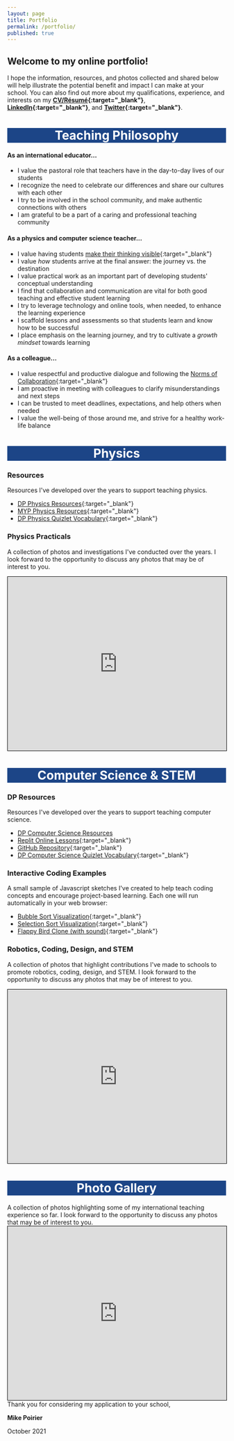 ```yaml
---
layout: page
title: Portfolio
permalink: /portfolio/
published: true
---
```

## Welcome to my online portfolio!
  
I hope the information, resources, and photos collected and shared below will help illustrate the potential benefit and impact I can make at your school. You can also find out more about my qualifications, experience, and interests on my **[CV/Résumé](https://drive.google.com/file/d/1Qp4k7uuWQ9XDlfr7Ogj8mFnMqeSkfvRX/view?usp=sharing){:target="_blank"}**, **[LinkedIn](https://www.linkedin.com/in/mvpoirier8){:target="_blank"}**, and **[Twitter](https://twitter.com/mvpoirier){:target="_blank"}**.

<h1 style="background-color:#1c4587;color:White;" align="center">Teaching Philosophy</h1>

#### As an international educator...
- I value the pastoral role that teachers have in the day-to-day lives of our students
- I recognize the need to celebrate our differences and share our cultures with each other
- I try to be involved in the school community, and make authentic connections with others
- I am grateful to be a part of a caring and professional teaching community

#### As a physics and computer science teacher...
- I value having students [make their thinking visible](https://pz.harvard.edu/thinking-routines){:target="_blank"}
- I value *how* students arrive at the final answer: the journey vs. the destination
- I value practical work as an important part of developing students' conceptual understanding
- I find that collaboration and communication are vital for both good teaching and effective student learning
- I try to leverage technology and online tools, when needed, to enhance the learning experience
- I scaffold lessons and assessments so that students learn and know how to be successful
- I place emphasis on the learning journey, and try to cultivate a *growth mindset* towards learning

#### As a colleague...
- I value respectful and productive dialogue and following the [Norms of Collaboration](https://drive.google.com/file/d/1XRhRGtsAmd1xsIBP97jlvEeLmLhFTHSd/view?usp=sharing){:target="_blank"}
- I am proactive in meeting with colleagues to clarify misunderstandings and next steps
- I can be trusted to meet deadlines, expectations, and help others when needed
- I value the well-being of those around me, and strive for a healthy work-life balance
  
<h1 style="background-color:#1c4587;color:White;" align="center">Physics</h1>
  
### Resources
Resources I've developed over the years to support teaching physics.
- [DP Physics Resources](/physics_dp){:target="_blank"}
- [MYP Physics Resources](/physics_myp){:target="_blank"}
- [DP Physics Quizlet Vocabulary](https://quizlet.com/mvpoirier/folders/dp-physics/sets){:target="_blank"}

### Physics Practicals
A collection of photos and investigations I've conducted over the years. I look forward to the opportunity to discuss any photos that may be of interest to you.
<iframe src="https://drive.google.com/embeddedfolderview?id=0B6pDDaLlP7i9d3hkbzZySTBfLTQ#grid" width="100%" height="400px" style="border:1px solid black;"></iframe>  
  
<h1 style="background-color:#1c4587;color:White;" align="center">Computer Science & STEM</h1>

### DP Resources
Resources I've developed over the years to support teaching computer science.
- [DP Computer Science Resources](/coding_dp)
- [Replit Online Lessons](https://replit.com/@mpoirier){:target="_blank"}
- [GitHub Repository](https://github.com/mvpoirier/){:target="_blank"}
- [DP Computer Science Quizlet Vocabulary](https://quizlet.com/mvpoirier/folders/dp-computer-science){:target="_blank"}

### Interactive Coding Examples
A small sample of Javascript sketches I've created to help teach coding concepts and encourage project-based learning. Each one will run automatically in your web browser:
- [Bubble Sort Visualization](https://raw.githack.com/mvpoirier/Javascript/master/sortingVisualization/bubbleSort.html){:target="_blank"}
- [Selection Sort Visualization](https://raw.githack.com/mvpoirier/Javascript/master/sortingVisualization/selectionSort.html){:target="_blank"}
- [Flappy Bird Clone (with sound)](https://rawcdn.githack.com/mvpoirier/Javascript/10c9ddfab73272a126eefb6ac23b20ef061236a2/flappyBirdClones/WEEK3/index.html){:target="_blank"}

### Robotics, Coding, Design, and STEM
A collection of photos that highlight contributions I've made to schools to promote  robotics, coding, design, and STEM. I look forward to the opportunity to discuss any photos that may be of interest to you.
<iframe src="https://drive.google.com/embeddedfolderview?id=1h_Vd5_l0wNhV4EJgykBVR7qFrVMwgjH8#grid" width="100%" height="400px" style="border:1px solid black;"></iframe>  

<h1 style="background-color:#1c4587;color:White;" align="center">Photo Gallery</h1>
A collection of photos highlighting some of my international teaching experience so far. I look forward to the opportunity to discuss any photos that may be of interest to you.
<iframe src="https://drive.google.com/embeddedfolderview?id=1ze-c7pArKdb_ZVdRN_NtHbPRVUAanBTL#grid" width="100%" height="400px" style="border:1px solid black;"></iframe>  
  
<br>
Thank you for considering my application to your school,  
  
**Mike Poirier**  
  
October 2021